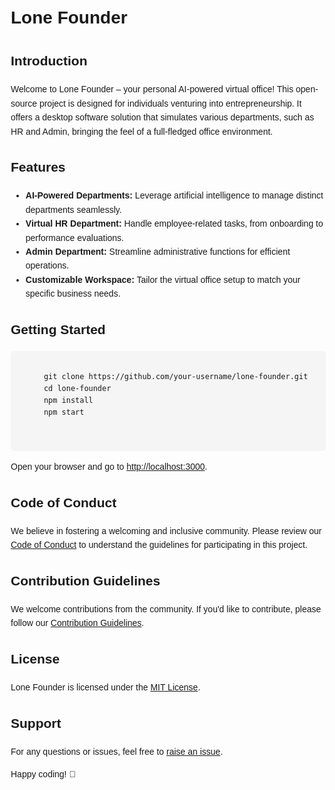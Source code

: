 <!DOCTYPE html>
<html lang="en">
<head>
  <meta charset="UTF-8">
  <meta name="viewport" content="width=device-width, initial-scale=1.0">
  <title>Lone Founder</title>
  <style>
    body {
      font-family: 'Arial', sans-serif;
      line-height: 1.6;
      margin: 20px;
    }

    h1, h2 {
      color: #333;
    }

    code {
      background-color: #f5f5f5;
      padding: 2px 4px;
      border-radius: 4px;
    }

    pre {
      background-color: #f5f5f5;
      padding: 10px;
      border-radius: 6px;
      overflow: auto;
    }
  </style>
</head>
<body>

  <h1>Lone Founder</h1>

  <h2>Introduction</h2>
  <p>Welcome to Lone Founder – your personal AI-powered virtual office! This open-source project is designed for individuals venturing into entrepreneurship. It offers a desktop software solution that simulates various departments, such as HR and Admin, bringing the feel of a full-fledged office environment.</p>

  <h2>Features</h2>
  <ul>
    <li><strong>AI-Powered Departments:</strong> Leverage artificial intelligence to manage distinct departments seamlessly.</li>
    <li><strong>Virtual HR Department:</strong> Handle employee-related tasks, from onboarding to performance evaluations.</li>
    <li><strong>Admin Department:</strong> Streamline administrative functions for efficient operations.</li>
    <li><strong>Customizable Workspace:</strong> Tailor the virtual office setup to match your specific business needs.</li>
  </ul>

  <h2>Getting Started</h2>
  <pre>
    <code>
      git clone https://github.com/your-username/lone-founder.git
      cd lone-founder
      npm install
      npm start
    </code>
  </pre>
  <p>Open your browser and go to <a href="http://localhost:3000">http://localhost:3000</a>.</p>

  <h2>Code of Conduct</h2>
  <p>We believe in fostering a welcoming and inclusive community. Please review our <a href="CODE_OF_CONDUCT.md">Code of Conduct</a> to understand the guidelines for participating in this project.</p>

  <h2>Contribution Guidelines</h2>
  <p>We welcome contributions from the community. If you'd like to contribute, please follow our <a href="CONTRIBUTING.md">Contribution Guidelines</a>.</p>

  <h2>License</h2>
  <p>Lone Founder is licensed under the <a href="LICENSE">MIT License</a>.</p>

  <h2>Support</h2>
  <p>For any questions or issues, feel free to <a href="https://github.com/your-username/lone-founder/issues">raise an issue</a>.</p>

  <p>Happy coding! 🚀</p>

</body>
</html>
